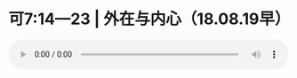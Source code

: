 # 可7:14—23 | 外在与内心（18.08.19早）

<audio style="width: 100%;" preload="false" controls controlslist="nodownload"><source src="//file.simai.life/audio/mp3/old/26421.mp3" type="audio/mpeg">Your browser does not support the audio element.</audio>


